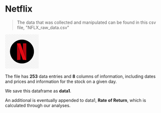 # Netflix  
>The data that was collected and manipulated can be found in this csv file, "NFLX_raw_data.csv"

![Netflix Logo](https://github.com/rogersnd/Netflix/blob/main/Images/netflix_logo.png)  

The file has **253** data entries and **8** columns of information, including dates and prices and information for the stock on a given day.  

We save this dataframe as **data1**.  

An additional is eventually appended to data1, **Rate of Return**, which is calculated through our analyses.  
